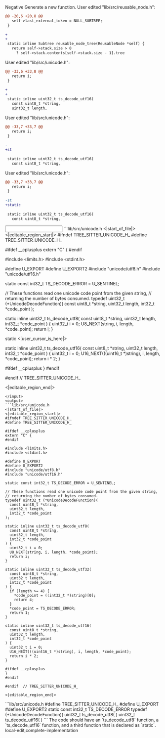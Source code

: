 <rating>Negative</rating>
<feedback>Generate a new function.</feedback>
<events>
User edited "lib/src/reusable_node.h":
```diff
@@ -20,6 +20,8 @@
   self->last_external_token = NULL_SUBTREE;
 }
 
+
+
 static inline Subtree reusable_node_tree(ReusableNode *self) {
   return self->stack.size > 0
     ? self->stack.contents[self->stack.size - 1].tree

```

User edited "lib/src/unicode.h":
```diff
@@ -33,6 +33,8 @@
   return i;
 }
 
+
+
 static inline uint32_t ts_decode_utf16(
   const uint8_t *string,
   uint32_t length,

```

User edited "lib/src/unicode.h":
```diff
@@ -33,7 +33,7 @@
   return i;
 }
 
-
+st
 
 static inline uint32_t ts_decode_utf16(
   const uint8_t *string,

```

User edited "lib/src/unicode.h":
```diff
@@ -33,7 +33,7 @@
   return i;
 }
 
-st
+static 
 
 static inline uint32_t ts_decode_utf16(
   const uint8_t *string,

```
</events>
<input>
```lib/src/unicode.h
<|start_of_file|>
<|editable_region_start|>
#ifndef TREE_SITTER_UNICODE_H_
#define TREE_SITTER_UNICODE_H_

#ifdef __cplusplus
extern "C" {
#endif

#include <limits.h>
#include <stdint.h>

#define U_EXPORT
#define U_EXPORT2
#include "unicode/utf8.h"
#include "unicode/utf16.h"

static const int32_t TS_DECODE_ERROR = U_SENTINEL;

// These functions read one unicode code point from the given string,
// returning the number of bytes consumed.
typedef uint32_t (*UnicodeDecodeFunction)(
  const uint8_t *string,
  uint32_t length,
  int32_t *code_point
);

static inline uint32_t ts_decode_utf8(
  const uint8_t *string,
  uint32_t length,
  int32_t *code_point
) {
  uint32_t i = 0;
  U8_NEXT(string, i, length, *code_point);
  return i;
}

static <|user_cursor_is_here|>

static inline uint32_t ts_decode_utf16(
  const uint8_t *string,
  uint32_t length,
  int32_t *code_point
) {
  uint32_t i = 0;
  U16_NEXT(((uint16_t *)string), i, length, *code_point);
  return i * 2;
}

#ifdef __cplusplus
}
#endif

#endif  // TREE_SITTER_UNICODE_H_

<|editable_region_end|>
```
</input>
<output>
```lib/src/unicode.h
<|start_of_file|>
<|editable_region_start|>
#ifndef TREE_SITTER_UNICODE_H_
#define TREE_SITTER_UNICODE_H_

#ifdef __cplusplus
extern "C" {
#endif

#include <limits.h>
#include <stdint.h>

#define U_EXPORT
#define U_EXPORT2
#include "unicode/utf8.h"
#include "unicode/utf16.h"

static const int32_t TS_DECODE_ERROR = U_SENTINEL;

// These functions read one unicode code point from the given string,
// returning the number of bytes consumed.
typedef uint32_t (*UnicodeDecodeFunction)(
  const uint8_t *string,
  uint32_t length,
  int32_t *code_point
);

static inline uint32_t ts_decode_utf8(
  const uint8_t *string,
  uint32_t length,
  int32_t *code_point
) {
  uint32_t i = 0;
  U8_NEXT(string, i, length, *code_point);
  return i;
}

static inline uint32_t ts_decode_utf32(
  const uint8_t *string,
  uint32_t length,
  int32_t *code_point
) {
  if (length >= 4) {
    *code_point = ((int32_t *)string)[0];
    return 4;
  }
  *code_point = TS_DECODE_ERROR;
  return 1;
}

static inline uint32_t ts_decode_utf16(
  const uint8_t *string,
  uint32_t length,
  int32_t *code_point
) {
  uint32_t i = 0;
  U16_NEXT(((uint16_t *)string), i, length, *code_point);
  return i * 2;
}

#ifdef __cplusplus
}
#endif

#endif  // TREE_SITTER_UNICODE_H_

<|editable_region_end|>
```
</output>
<outline>
```lib/src/unicode.h
#define TREE_SITTER_UNICODE_H_
#define U_EXPORT
#define U_EXPORT2
static const int32_t TS_DECODE_ERROR
typedef (*UnicodeDecodeFunction)(
uint32_t ts_decode_utf8( )
uint32_t ts_decode_utf16( )
```

</outline>

<assertions>
The code should have an `ts_decode_utf8` function, a `ts_decode_utf16` function, and a third function that is declared as `static`.
</assertions>

<labels>
local-edit,complete-implementation
</labels>
